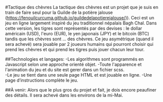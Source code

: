 #Tactique des chèvres
La tactique des chèvres est un projet que je suis en train de faire seul pour la Guilde de la potière jalouse (https://fenouilcurcuma.github.io/guildedelapotierejalouse/)). Ceci est un jeu en ligne largement inspiré du jeu traditionnel népalais Bagh Chal. Dans cette version, les tigres sont représentés par des devises : le dollar américain (USD), l'euro (EUR), le yen japonais (JPY) et le bitcoin (BTC) tandis que les chèvres sont … des chèvres. Ce jeu asymétrique (quand il sera achevé) sera jouable par 2 joueurs humains qui pourront choisir qui prend les chèvres et qui prend les tigres puis jouer chacun leur tour.

##Technologies et langages:
-Les algorithmes sont programmés en Javascript selon une approche orienté objet.
-Toute l'apparence et l'animation du jeu et du site est gerer dans un fichier scss.  
-Le jeu se tient dans une seule page HTML et est jouable en ligne.
-Une page d’instructions complète le jeu.

##À venir:
Alors que le plus gros du projet et fait, je dois encore peaufiner des détails. Il sera achevé dans les environs de la mi-Mai.

